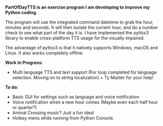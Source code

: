**PartOfDayTTS is an exercise program I am developing to improve my Python coding.** 

The program will use the integrated command datetime to grab the hour, minutes and seconds. 
It will then isolate the current hour, and do a number check to see what part of the day it is. 
I have implemented the pyttsx3 library to enable cross-platform TTS usage for the visually impaired. 

The advantage of pyttsx3 is that it natively supports Windows, macOS and Linux. It also works completely offline.


**Work In Progress:**
- Multi language TTS and text support (For loop completed for language selection. Moving on to string localization) + Ty Mazter for your help!


**To do:**
- Basic GUI for settings such as language and voice notification
- Voice notification when a new hour comes (Maybe even each half hour or quarter?)
- Animal Crossing music? Just a fun idea!
- Hotkey menu while running from Python Console. 


